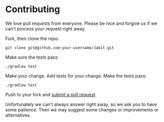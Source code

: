 # Contributing

We love pull requests from everyone. Please be nice and forgive us
if we can't process your request right away.

Fork, then clone the repo:

    git clone git@github.com:your-username/Jabit.git

Make sure the tests pass:

    ./gradlew test

Make your change. Add tests for your change. Make the tests pass:

    ./gradlew test

Push to your fork and [submit a pull request][pr].

[pr]: https://github.com/Dissem/Jabit/compare/

Unfortunately we can't always answer right away, so we ask you to have
some patience. Then we may suggest some changes or improvements or
alternatives.
